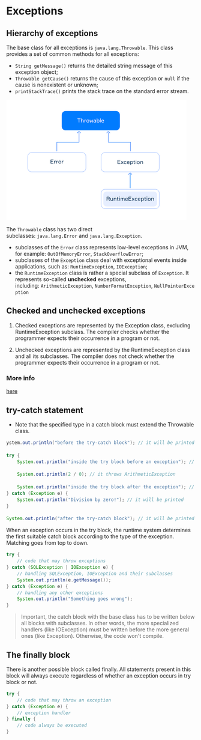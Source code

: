 # Exceptions

## Hierarchy of exceptions

The base class for all exceptions is `java.lang.Throwable`. This class provides a set of common methods for all exceptions:

- `String getMessage()` returns the detailed string message of this exception object;
- `Throwable getCause()` returns the cause of this exception or `null` if the cause is nonexistent or unknown;
- `printStackTrace()` prints the stack trace on the standard error stream.

![exceptions](assets/exceptions.png)

The `Throwable` class has two direct subclasses: `java.lang.Error` and `java.lang.Exception`.

- subclasses of the `Error` class represents low-level exceptions in JVM, for example: `OutOfMemoryError`, `StackOverflowError`;
- subclasses of the `Exception` class deal with exceptional events inside applications, such as: `RuntimeException`, `IOException`;
- the `RuntimeException` class is rather a special subclass of `Exception`. It represents so-called **unchecked** exceptions, including: `ArithmeticException`, `NumberFormatException`, `NullPointerException`

## Checked and unchecked exceptions

1. Checked exceptions are represented by the Exception class, excluding RuntimeException subclass. The compiler checks whether the programmer expects their occurrence in a program or not.

2. Unchecked exceptions are represented by the RuntimeException class and all its subclasses. The compiler does not check whether the programmer expects their occurrence in a program or not.

### More info

[here](https://docs.oracle.com/en/java/javase/11/docs/api/java.base/java/lang/Exception.html)

## try-catch statement

- Note that the specified type in a catch block must extend the Throwable class.

```java
ystem.out.println("before the try-catch block"); // it will be printed

try {
    System.out.println("inside the try block before an exception"); // it will be printed

    System.out.println(2 / 0); // it throws ArithmeticException

    System.out.println("inside the try block after the exception"); // it won't be printed
} catch (Exception e) {
    System.out.println("Division by zero!"); // it will be printed
}

System.out.println("after the try-catch block"); // it will be printed
```

When an exception occurs in the try block, the runtime system determines the first suitable catch block according to the type of the exception. Matching goes from top to down.

```java
try {
    // code that may throw exceptions
} catch (SQLException | IOException e) {
    // handling SQLException, IOException and their subclasses
    System.out.println(e.getMessage());
} catch (Exception e) {
    // handling any other exceptions
    System.out.println("Something goes wrong");
}
```

> Important, the catch block with the base class has to be written below all blocks with subclasses. In other words, the more specialized handlers (like IOException) must be written before the more general ones (like Exception). Otherwise, the code won't compile.

## The finally block

There is another possible block called finally. All statements present in this block will always execute regardless of whether an exception occurs in try block or not.

```java
try {
    // code that may throw an exception
} catch (Exception e) {
    // exception handler
} finally {
    // code always be executed
}
```
